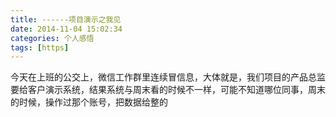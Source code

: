 ```yaml
---
title: ------项目演示之我见
date: 2014-11-04 15:02:34
categories: 个人感悟
tags: [https]
---
```


今天在上班的公交上，微信工作群里连续冒信息，大体就是，我们项目的产品总监要给客户演示系统，结果系统与周末看的时候不一样，可能不知道哪位同事，周末的时候，操作过那个账号，把数据给整的